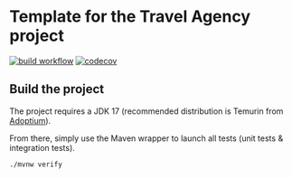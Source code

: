 # Template for the Travel Agency project

[![build workflow](https://github.com/gagenth77/travel_agency/actions/workflows/build.yml/badge.svg)](https://github.com/gagenth77/travel_agency/actions)
[![codecov](https://codecov.io/gh/gagenth77/travel_agency/branch/main/graph/badge.svg)](https://codecov.io/gh/gagenth77/travel_agency)

## Build the project

The project requires a JDK 17 (recommended distribution is Temurin from [Adoptium](https://adoptium.net/)).

From there, simply use the Maven wrapper to launch all tests (unit tests & integration tests).

`./mvnw verify`
